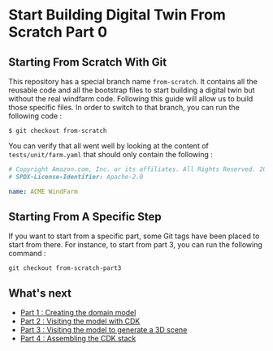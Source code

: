 # Start Building Digital Twin From Scratch Part 0

## Starting From Scratch With Git

This repository has a special branch name `from-scratch`. It contains all the reusable code and all the bootstrap files to start building a digital twin but without the real windfarm code. Following this guide will allow us to build those specific files. In order to switch to that branch, you can run the following code :

```shell
$ git checkout from-scratch
```

You can verify that all went well by looking at the content of `tests/unit/farm.yaml` that should only contain the following :

```yaml
# Copyright Amazon.com, Inc. or its affiliates. All Rights Reserved. 2022
# SPDX-License-Identifier: Apache-2.0

name: ACME WindFarm
```

## Starting From A Specific Step

If you want to start from a specific part, some Git tags have been placed to start from there. For instance, to start from part 3, you can run the following command :

```shell
git checkout from-scratch-part3
```

## What's next
 - [Part 1 : Creating the domain model](./start_from_scratch_part1.md)
 - [Part 2 : Visiting the model with CDK](./start_from_scratch_part2.md)
 - [Part 3 : Visiting the model to generate a 3D scene](./start_from_scratch_part3.md)
 - [Part 4 : Assembling the CDK stack](./start_from_scratch_part4.md)

 



